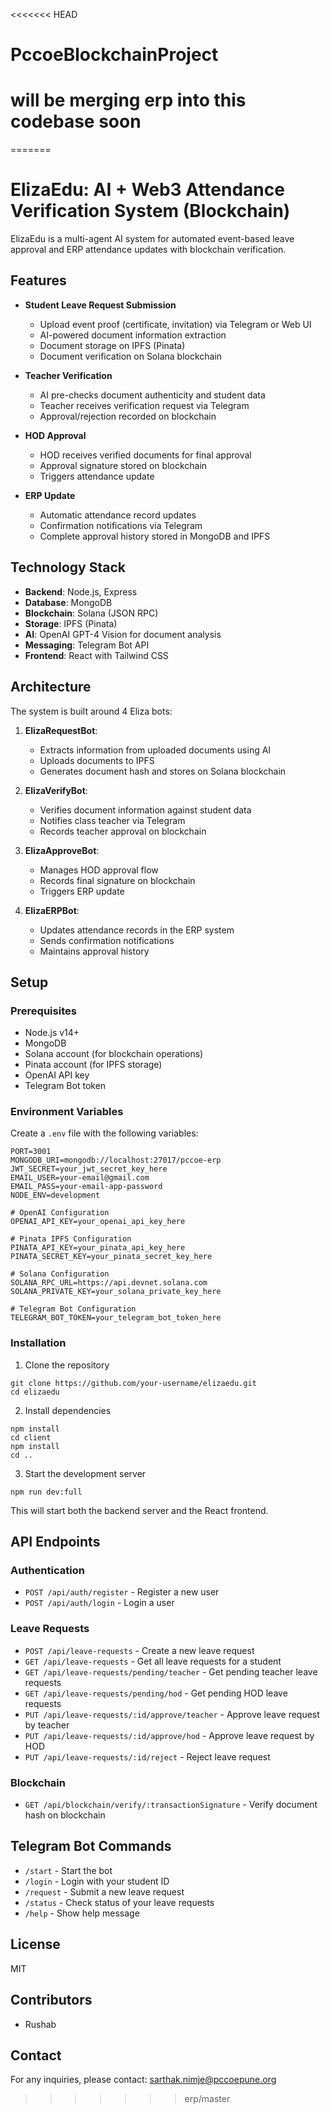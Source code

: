 <<<<<<< HEAD
# PccoeBlockchainProject

# will be merging erp into this codebase soon
=======
# ElizaEdu: AI + Web3 Attendance Verification System (Blockchain)

ElizaEdu is a multi-agent AI system for automated event-based leave approval and ERP attendance updates with blockchain verification.

## Features

- **Student Leave Request Submission**
  - Upload event proof (certificate, invitation) via Telegram or Web UI
  - AI-powered document information extraction
  - Document storage on IPFS (Pinata)
  - Document verification on Solana blockchain

- **Teacher Verification**
  - AI pre-checks document authenticity and student data
  - Teacher receives verification request via Telegram
  - Approval/rejection recorded on blockchain

- **HOD Approval**
  - HOD receives verified documents for final approval
  - Approval signature stored on blockchain
  - Triggers attendance update

- **ERP Update**
  - Automatic attendance record updates
  - Confirmation notifications via Telegram
  - Complete approval history stored in MongoDB and IPFS

## Technology Stack

- **Backend**: Node.js, Express
- **Database**: MongoDB
- **Blockchain**: Solana (JSON RPC)
- **Storage**: IPFS (Pinata)
- **AI**: OpenAI GPT-4 Vision for document analysis
- **Messaging**: Telegram Bot API
- **Frontend**: React with Tailwind CSS

## Architecture

The system is built around 4 Eliza bots:

1. **ElizaRequestBot**: 
   - Extracts information from uploaded documents using AI
   - Uploads documents to IPFS
   - Generates document hash and stores on Solana blockchain

2. **ElizaVerifyBot**:
   - Verifies document information against student data
   - Notifies class teacher via Telegram
   - Records teacher approval on blockchain

3. **ElizaApproveBot**:
   - Manages HOD approval flow
   - Records final signature on blockchain
   - Triggers ERP update

4. **ElizaERPBot**:
   - Updates attendance records in the ERP system
   - Sends confirmation notifications
   - Maintains approval history

## Setup

### Prerequisites

- Node.js v14+
- MongoDB
- Solana account (for blockchain operations)
- Pinata account (for IPFS storage)
- OpenAI API key
- Telegram Bot token

### Environment Variables

Create a `.env` file with the following variables:

```
PORT=3001
MONGODB_URI=mongodb://localhost:27017/pccoe-erp
JWT_SECRET=your_jwt_secret_key_here
EMAIL_USER=your-email@gmail.com
EMAIL_PASS=your-email-app-password
NODE_ENV=development

# OpenAI Configuration
OPENAI_API_KEY=your_openai_api_key_here

# Pinata IPFS Configuration
PINATA_API_KEY=your_pinata_api_key_here
PINATA_SECRET_KEY=your_pinata_secret_key_here

# Solana Configuration
SOLANA_RPC_URL=https://api.devnet.solana.com
SOLANA_PRIVATE_KEY=your_solana_private_key_here

# Telegram Bot Configuration
TELEGRAM_BOT_TOKEN=your_telegram_bot_token_here
```

### Installation

1. Clone the repository
```
git clone https://github.com/your-username/elizaedu.git
cd elizaedu
```

2. Install dependencies
```
npm install
cd client
npm install
cd ..
```

3. Start the development server
```
npm run dev:full
```

This will start both the backend server and the React frontend.

## API Endpoints

### Authentication

- `POST /api/auth/register` - Register a new user
- `POST /api/auth/login` - Login a user

### Leave Requests

- `POST /api/leave-requests` - Create a new leave request
- `GET /api/leave-requests` - Get all leave requests for a student
- `GET /api/leave-requests/pending/teacher` - Get pending teacher leave requests
- `GET /api/leave-requests/pending/hod` - Get pending HOD leave requests
- `PUT /api/leave-requests/:id/approve/teacher` - Approve leave request by teacher
- `PUT /api/leave-requests/:id/approve/hod` - Approve leave request by HOD
- `PUT /api/leave-requests/:id/reject` - Reject leave request

### Blockchain

- `GET /api/blockchain/verify/:transactionSignature` - Verify document hash on blockchain

## Telegram Bot Commands

- `/start` - Start the bot
- `/login` - Login with your student ID
- `/request` - Submit a new leave request
- `/status` - Check status of your leave requests
- `/help` - Show help message

## License

MIT

## Contributors

- Rushab

## Contact

For any inquiries, please contact: sarthak.nimje@pccoepune.org 
>>>>>>> erp/master
